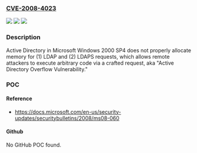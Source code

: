 ### [CVE-2008-4023](https://cve.mitre.org/cgi-bin/cvename.cgi?name=CVE-2008-4023)
![](https://img.shields.io/static/v1?label=Product&message=n%2Fa&color=blue)
![](https://img.shields.io/static/v1?label=Version&message=n%2Fa&color=blue)
![](https://img.shields.io/static/v1?label=Vulnerability&message=n%2Fa&color=brighgreen)

### Description

Active Directory in Microsoft Windows 2000 SP4 does not properly allocate memory for (1) LDAP and (2) LDAPS requests, which allows remote attackers to execute arbitrary code via a crafted request, aka "Active Directory Overflow Vulnerability."

### POC

#### Reference
- https://docs.microsoft.com/en-us/security-updates/securitybulletins/2008/ms08-060

#### Github
No GitHub POC found.

